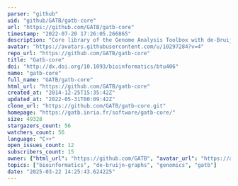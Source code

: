 ```yaml
---
parser: "github"
uid: "github/GATB/gatb-core"
url: "https://github.com/GATB/gatb-core"
timestamp: "2022-07-20 17:26:05.266865"
description: "Core library of the Genome Analysis Toolbox with de-Bruijn graph"
avatar: "https://avatars.githubusercontent.com/u/10297284?v=4"
repo_url: "https://github.com/GATB/gatb-core"
title: "Gatb-core"
doi: "http://dx.doi.org/10.1093/bioinformatics/btu406"
name: "gatb-core"
full_name: "GATB/gatb-core"
html_url: "https://github.com/GATB/gatb-core"
created_at: "2014-12-25T15:35:42Z"
updated_at: "2022-05-31T00:09:42Z"
clone_url: "https://github.com/GATB/gatb-core.git"
homepage: "https://gatb.inria.fr/software/gatb-core/"
size: 49328
stargazers_count: 56
watchers_count: 56
language: "C++"
open_issues_count: 12
subscribers_count: 15
owner: {"html_url": "https://github.com/GATB", "avatar_url": "https://avatars.githubusercontent.com/u/10297284?v=4", "login": "GATB", "type": "Organization"}
topics: ["bioinformatics", "de-bruijn-graphs", "genomics", "gatb"]
date: "2025-03-22 14:25:43.624225"
---
```


